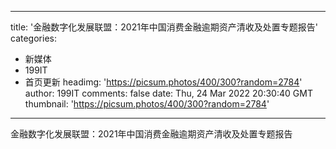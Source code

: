 
---
title: '金融数字化发展联盟：2021年中国消费金融逾期资产清收及处置专题报告'
categories: 
 - 新媒体
 - 199IT
 - 首页更新
headimg: 'https://picsum.photos/400/300?random=2784'
author: 199IT
comments: false
date: Thu, 24 Mar 2022 20:30:40 GMT
thumbnail: 'https://picsum.photos/400/300?random=2784'
---

<div>   
金融数字化发展联盟：2021年中国消费金融逾期资产清收及处置专题报告  
</div>
            